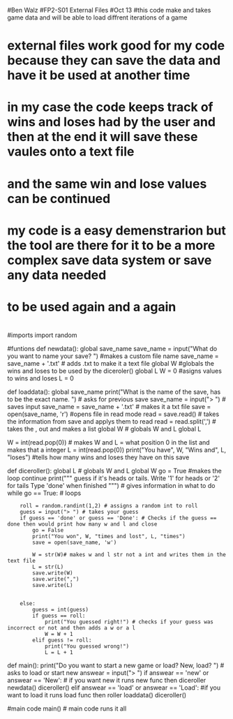 #Ben Walz
#FP2-S01 External Files
#Oct 13
#this code make and takes game data and will be able to load diffrent iterations of a game
# external files work good for my code because they can save the data and have it be used at another time 
# in my case the code keeps track of wins and loses had by the user and then at the end it will save these vaules onto a text file
# and the same win and lose values can be continued
# my code is a easy demenstrarion but the tool are there for it to be a more complex save data system or save any data needed 
# to be used again and a again
#




#imports
import random




#funtions
def newdata():
    global save_name
    save_name = input("What do you want to name your save? ") #makes a custom file name
    save_name = save_name + '.txt' # adds .txt to make it a text file
    global W #globals the wins and loses to be used by the diceroler()
    global L
    W = 0 #asigns values to wins and loses
    L = 0
    
    
            
            
            
            
def loaddata():
   global save_name
   print("What is the name of the save, has to be the exact name. ") # asks for previous save
   save_name = input("> ") # saves input
   save_name = save_name + '.txt' # makes it a txt file
   save = open(save_name, 'r') #opens file in read mode 
   read = save.read() # takes the information from save and applys them to read
   read = read.split(',') # takes the , out and makes a list
   global W # globals W and L
   global L
   
   W = int(read.pop(0)) # makes W and L = what position 0 in the list and makes that a integer
   L = int(read.pop(0))
   print("You have", W, "Wins and", L, "loses") #tells how many wins and loses they have on this save

   
   
   
   
   
def diceroller():
    global L # globals W and L
    global W
    go = True #makes  the loop continue
    print("""
guess if it's heads or tails. Write '1' for heads or '2' for tails 
Type 'done' when finished
""") # gives information in what to do
    while go == True: # loops 
        
        roll = random.randint(1,2) # assigns a random int to roll
        guess = input("> ") # takes your guess 
        if guess == 'done' or guess == 'Done': # Checks if the guess == done then would print how many w and l and close 
            go = False
            print("You won", W, "times and lost", L, "times")
            save = open(save_name, 'w')
            
            W = str(W)# makes w and l str not a int and writes them in the text file
            L = str(L)
            save.write(W)
            save.write(",")
            save.write(L)
        
        
        else: 
            guess = int(guess)
            if guess == roll:
                print("You guessed right!") # checks if your guess was incorrect or not and then adds a w or a l 
                W = W + 1
            elif guess != roll:
                print("You guessed wrong!")
                L = L + 1
            
    
    
   
   
   
   
def main():
    print("Do you want to start a new game or load? New, load? ") # asks to load or start new
    answear = input("> ")
    if answear == 'new' or answear == 'New': # if you want new it runs new func then diceroller
        newdata()
        diceroller()
    elif answear == 'load' or answear == 'Load':  #if you want to load it runs load func then roller
        loaddata()
        diceroller()


#main code
main() # main code runs it all
            

   
        
